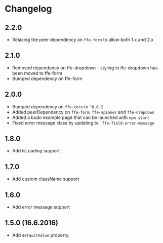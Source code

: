 # Changelog

## 2.2.0

* Relaxing the peer dependency on `ffe-form` to allow both 1.x and 2.x

## 2.1.0
* Removed dependency on ffe-dropdown - styling in ffe-dropdown has been moved to ffe-form
* Bumped dependency on ffe-form

## 2.0.0
* Bumped dependency on `ffe-core` to `^8.0.2`
* Added peerDependency on `ffe-form`, `ffe-spinner` and `ffe-dropdown`
* Added a budo example page that can be launched with `npm start`
* Fixed error message class by updating to `.ffe-field-error-message`

## 1.8.0

* Add isLoading support

## 1.7.0

* Add custom className support

## 1.6.0

* Add error message support

## 1.5.0 (16.6.2016)

* Add `defaultValue` property.

